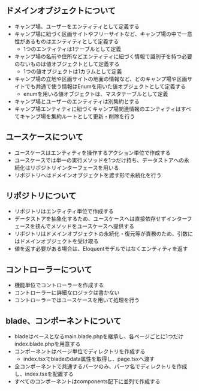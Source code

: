 ## ドメインオブジェクトについて
- キャンプ場、ユーザーをエンティティとして定義する
- キャンプ場に紐づく区画サイトやフリーサイトなど、キャンプ場の中で一意性があるものはエンティティとして定義する
  - 1つのエンティティは1テーブルとして定義
- キャンプ場の名前や住所などエンティティに紐づく情報で識別子を持つ必要のないものは値オブジェクトとして定義する
  - 1つの値オブジェクトは1カラムとして定義
- キャンプ場の立地や区画サイトの地面の情報など、どのキャンプ場や区画サイトでも共通で使う情報はEnumを用いた値オブジェクトとして定義する
  - enumを用いる値オブジェクトは、マスタテーブルとして定義
- キャンプ場とユーザーのエンティティは別集約とする
- キャンプ場エンティティに紐づくキャンプ場関連情報のエンティティはすべてキャンプ場を集約ルートとして更新・削除を行う

## ユースケースについて
- ユースケースはエンティティを操作するアクション単位で作成する
- ユースケースでは単一の実行メソッドを1つだけ持ち、データストアへの永続化はリポジトリインターフェースを用いる
- リポジトリへはドメインオブジェクトを渡す形で永続化を行う

## リポジトリについて
- リポジトリはエンティティ単位で作成する
- データストアを抽象化するため、ユースケースへは直接依存せずインターフェースを挟んでメソッドをユースケースへ提供する
- リポジトリはドメインオブジェクトの永続化・復元等が責務のため、引数にはドメインオブジェクトを受け取る
- 値を返す必要がある場合は、Eloquentモデルではなくエンティティを返す

## コントローラーについて
- 機能単位でコントローラーを作成する
- コントローラーに詳細なロジックは書かない
- コントローラーではユースケースを用いて処理を行う

## blade、コンポーネントについて
- bladeはベースとなるmain.blade.phpを継承し、各ページごとに1つだけindex.blade.phpを用意する
- コンポーネントはページ単位でディレクトリを作成する
  - index.tsxでbladeのdata属性を取得し、page.tsxへ渡す
- 全コンポーネントで共通するパーツのみ、パーツ名でディレクトリを作成し、index.tsxを配置する
- すべてのコンポーネントはcomponents配下に並列で作成する
